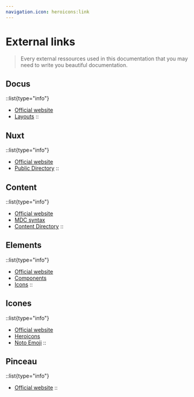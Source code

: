```yaml
---
navigation.icon: heroicons:link
---
```


# External links

> Every external ressources used in this documentation that you may need to write you beautiful documentation.

## Docus

::list{type="info"}
- [Official website](https://docus.dev/)
- [Layouts](https://docus.dev/api/layouts)
::

## Nuxt

::list{type="info"}
- [Official website](https://nuxt.com)
- [Public Directory](https://nuxt.com/docs/getting-started/assets#public-directory)
::

## Content

::list{type="info"}
- [Official website](https://content.nuxtjs.org)
- [MDC syntax](https://content.nuxtjs.org/guide/writing/mdc)
- [Content Directory](https://content.nuxtjs.org/guide/writing/content-directory)
::

## Elements

::list{type="info"}
- [Official website](https://elements.nuxt.space)
- [Components](https://elements.nuxt.space/globals/alert)
- [Icons](https://elements.nuxt.space/integrations/icon)
::

## Icones

::list{type="info"}
- [Official website](https://icones.js.org)
- [Heroicons](https://icones.js.org/collection/heroicons)
- [Noto Emoji](https://icones.js.org/collection/noto)
::

## Pinceau

::list{type="info"}
- [Official website](https://pinceau.dev/)
::
